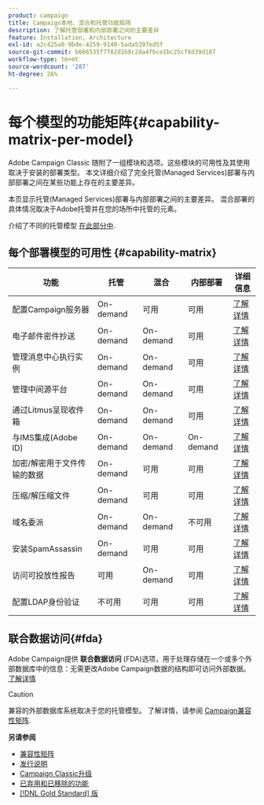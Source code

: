 ```yaml
---
product: campaign
title: Campaign本地、混合和托管功能矩阵
description: 了解托管部署和内部部署之间的主要差异
feature: Installation, Architecture
exl-id: a2c425a8-9bde-4259-9140-5ada5397ed5f
source-git-commit: b666535f7f82d1b8c2da4fbce1bc25cf8d39d187
workflow-type: tm+mt
source-wordcount: '287'
ht-degree: 26%

---
```


# 每个模型的功能矩阵{#capability-matrix-per-model}



Adobe Campaign Classic 随附了一组模块和选项。这些模块的可用性及其使用取决于安装的部署类型。 本文详细介绍了完全托管(Managed Services)部署与内部部署之间在某些功能上存在的主要差异。

本页显示托管(Managed Services)部署与内部部署之间的主要差异。 混合部署的具体情况取决于Adobe托管并在您的场所中托管的元素。

介绍了不同的托管模型 [在此部分中](../../installation/using/hosting-models.md).

## 每个部署模型的可用性 {#capability-matrix}

| 功能 | 托管 | 混合 | 内部部署 | 详细信息 |
|-----------------------------------------------|------------------|-----------|---------------|-----------------------------------------------------------------------------------------------------------------------------------------------------------------------------------------------------------------------|
| 配置Campaign服务器 | On-demand | 可用 | 可用 | [了解详情](../../installation/using/the-server-configuration-file.md) |
| 电子邮件密件抄送 | On-demand | On-demand | 可用 | [了解详情](../../installation/using/email-archiving.md) |
| 管理消息中心执行实例 | On-demand | On-demand | 可用 | [了解详情](../../message-center/using/about-transactional-messaging.md) |
| 管理中间源平台 | On-demand | On-demand | 可用 | [了解详情](../../installation/using/mid-sourcing-server.md) |
| 通过Litmus呈现收件箱 | On-demand | On-demand | 可用 | [了解详情](../../delivery/using/inbox-rendering.md) |
| 与IMS集成(Adobe ID) | On-demand | On-demand | On-demand | [了解详情](../../integrations/using/about-adobe-id.md) |
| 加密/解密用于文件传输的数据 | On-demand | 可用 | 可用 | [了解详情](../../platform/using/unzip-decrypt.md) |
| 压缩/解压缩文件 | On-demand | 可用 | 可用 | [了解详情](../../platform/using/unzip-decrypt.md) |
| 域名委派 | On-demand | On-demand | 不可用 | [了解详情](https://experienceleague.adobe.com/docs/control-panel/using/subdomains-and-certificates/setting-up-new-subdomain.html?lang=zh-Hans) |
| 安装SpamAssassin | On-demand | 可用 | 可用 | [了解详情](../../delivery/using/spamassassin.md) |
| 访问可投放性报告 | 可用 | On-demand | 可用 | [了解详情](../../delivery/using/monitoring-deliverability.md) |
| 配置LDAP身份验证 | 不可用 | 可用 | 可用 | [了解详情](../../installation/using/connecting-through-ldap.md) |


## 联合数据访问{#fda}

Adobe Campaign提供 **联合数据访问** (FDA)选项，用于处理存储在一个或多个外部数据库中的信息：无需更改Adobe Campaign数据的结构即可访问外部数据。 [了解详情](../../installation/using/about-fda.md)

>[!CAUTION]
>
>兼容的外部数据库系统取决于您的托管模型。 了解详情，请参阅 [Campaign兼容性矩阵](../../rn/using/compatibility-matrix.md).
>

**另请参阅**

* [兼容性矩阵](../../rn/using/compatibility-matrix.md)
* [发行说明](../../rn/using/latest-release.md)
* [Campaign Classic升级](../../rn/using/rn-overview.md)
* [已弃用和已移除的功能](../../rn/using/deprecated-features.md)
* [[!DNL Gold Standard] 版](../../rn/using/gold-standard.md)
